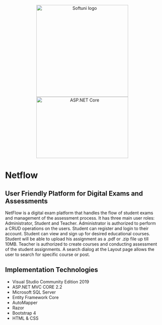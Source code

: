 <p align="center">
	<a href="https://softuni.bg/"><img src="https://upload.wikimedia.org/wikipedia/commons/7/76/Logo_Software_University_%28SoftUni%29_-_blue.png" alt="Softuni logo" width="300" align="center"></a>
	<a href="https://www.asp.net/"><img src="https://i.udemycdn.com/course/750x422/2120618_cfe6.jpg" alt="ASP.NET Core" width="300" height="200" align="center"></a>
<p>

# Netflow 

## User Friendly Platform for Digital Exams and Assessments
NetFlow is a digital exam platform that handles the flow of student exams and management of the assessment process.
It has three main user roles: Administrator, Student and Teacher. Administrator is authorized to perform a CRUD operations on the users. 
Student can register and login to their account. Student can view and sign up for desired educational courses. Student will be able
to upload his assignment as a .pdf or .zip file up till 10MB. Teacher is authorized to create courses and conducting assessment of
the student assignments. A search dialog at the Layout page allows the user to search for specific course or post.

## Implementation Technologies

-  Visual Studio Community Edition 2019
-  ASP.NET MVC CORE 2.2
-  Microsoft SQL Server
-  Entity Framework Core
-  AutoMapper
-  Razor
-  Bootstrap 4
-  HTML & CSS